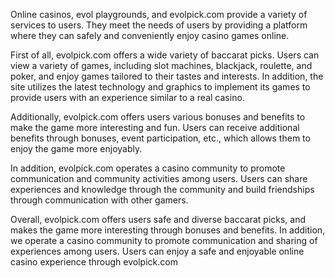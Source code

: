 Online casinos, evol playgrounds, and evolpick.com provide a variety of services to users. They meet the needs of users by providing a platform where they can safely and conveniently enjoy casino games online.

First of all, evolpick.com offers a wide variety of baccarat picks. Users can view a variety of games, including slot machines, blackjack, roulette, and poker, and enjoy games tailored to their tastes and interests. In addition, the site utilizes the latest technology and graphics to implement its games to provide users with an experience similar to a real casino.

Additionally, evolpick.com offers users various bonuses and benefits to make the game more interesting and fun. Users can receive additional benefits through bonuses, event participation, etc., which allows them to enjoy the game more enjoyably.

In addition, evolpick.com operates a casino community to promote communication and community activities among users. Users can share experiences and knowledge through the community and build friendships through communication with other gamers.

Overall, evolpick.com offers users safe and diverse baccarat picks, and makes the game more interesting through bonuses and benefits. In addition, we operate a casino community to promote communication and sharing of experiences among users. Users can enjoy a safe and enjoyable online casino experience through evolpick.com

